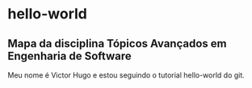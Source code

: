 # hello-world
## Mapa da disciplina Tópicos Avançados em Engenharia de Software

Meu nome é Victor Hugo e estou seguindo o tutorial hello-world do git.
